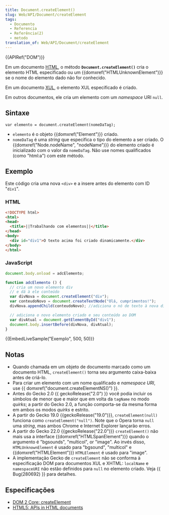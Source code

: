 ```yaml
---
title: Document.createElement()
slug: Web/API/Document/createElement
tags:
  - Documento
  - Referencia
  - Referência(2)
  - metodo
translation_of: Web/API/Document/createElement
---
```

{{APIRef("DOM")}}

Em um documento [HTML](/pt-BR/docs/Web/HTML), o método **`Document.createElement()`** cria o elemento HTML especificado ou um {{domxref("HTMLUnknownElement")}} se o nome do elemento dado não for conhecido.

Em um documento [XUL](/pt-BR/docs/Mozilla/Tech/XUL), o elemento XUL especificado é criado.

Em outros documentos, ele cria um elemento com um _namespace_ URI `null`.

## Sintaxe

```
var elemento = document.createElement(nomeDaTag);
```

- `elemento` é o objeto {{domxref("Element")}} criado.
- `nomeDaTag` é uma _string_ que especifica o tipo do elemento a ser criado. O {{domxref("Node.nodeName", "nodeName")}} do elemento criado é inicializado com o valor da `nomeDaTag`. Não use nomes qualificados (como "html:a") com este método.

## Exemplo

Este código cria uma nova `<div>` e a insere antes do elemento com ID "`div1`".

### HTML

```html
<!DOCTYPE html>
<html>
<head>
  <title>||Trabalhando com elementos||</title>
</head>
<body>
  <div id="div1">O texto acima foi criado dinamicamente.</div>
</body>
</html>
```

### JavaScript

```js
document.body.onload = adcElemento;

function adcElemento () {
  // cria um novo elemento div
  // e dá à ele conteúdo
  var divNova = document.createElement("div");
  var conteudoNovo = document.createTextNode("Olá, cumprimentos!");
  divNova.appendChild(conteudoNovo); //adiciona o nó de texto à nova div criada

  // adiciona o novo elemento criado e seu conteúdo ao DOM
  var divAtual = document.getElementById("div1");
  document.body.insertBefore(divNova, divAtual);
}
```

{{EmbedLiveSample("Exemplo", 500, 50)}}

## Notas

- Quando chamada em um objeto de documento marcado como um documento HTML, `createElement()` torna seu argumento caixa-baixa antes de criá-lo.
- Para criar um elemento com um nome qualificado e _namespace URI_, use {{ domxref("document.createElementNS()") }}.
- Antes do Gecko 2.0 {{ geckoRelease("2.0") }} você podia incluir os símbolos de menor que e maior que em volta da `tagName` no modo _quirks_; a partir do Gecko 2.0, a função comporta-se da mesma forma em ambos os modos _quirks_ e estrito.
- A partir do Gecko 19.0 {{geckoRelease("19.0")}}, `createElement(null)` funciona como `createElement("null")`. Note que o Opera torna `null` uma _string_, mas ambos Chrome e Internet Explorer lançarão erros.
- A partir do Gecko 22.0 {{geckoRelease("22.0")}} `createElement()` não mais usa a interface {{domxref("HTMLSpanElement")}} quando o argumento é "bgsounds", "multicol", or "image". Ao invés disso, `HTMLUnknownElement` é usado para "bgsound", "multicol" e {{domxref("HTMLElement")}} `HTMLElement` é usado para "image".
- A implementação Gecko de `createElement` não se conforma à especificação DOM para documentos XUL e XHTML: `localName` e `namespaceURI` não estão definidos para `null` no elemento criado. Veja {{ Bug(280692) }} para detalhes.

## Especificações

- [DOM 2 Core: createElement](http://www.w3.org/TR/2000/REC-DOM-Level-2-Core-20001113/core.html#ID-2141741547)
- [HTML5: APIs in HTML documents](http://www.whatwg.org/specs/web-apps/current-work/multipage/dom.html#apis-in-html-documents)
